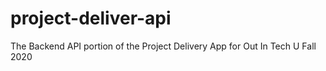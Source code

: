 # project-deliver-api
The Backend API portion of the Project Delivery App for Out In Tech U Fall 2020
